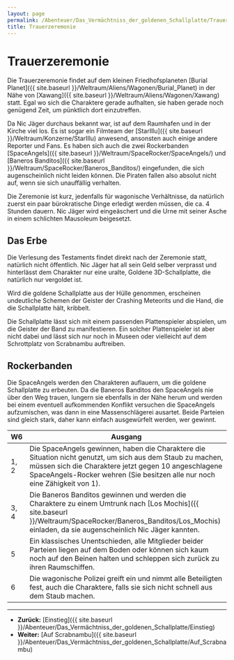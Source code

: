 ```yaml
---
layout: page
permalink: /Abenteuer/Das_Vermächtniss_der_goldenen_Schallplatte/Trauerzeremonie
title: Trauerzeremonie
---
```


# Trauerzeremonie

Die Trauerzeremonie findet auf dem kleinen Friedhofsplaneten [Burial Planet]({{ site.baseurl }}/Weltraum/Aliens/Wagonen/Burial_Planet) in der Nähe von [Xawang]({{ site.baseurl }}/Weltraum/Aliens/Wagonen/Xawang) statt. Egal wo sich die Charaktere gerade aufhalten, sie haben gerade noch genügend Zeit, um pünktlich dort einzutreffen.

Da Nic Jäger durchaus bekannt war, ist auf dem Raumhafen und in der Kirche viel los. Es ist sogar ein Filmteam der [StarIllu]({{ site.baseurl }}/Weltraum/Konzerne/StarIllu) anwesend, ansonsten auch einige andere Reporter und Fans. Es haben sich auch die zwei Rockerbanden [SpaceAngels]({{ site.baseurl }}/Weltraum/SpaceRocker/SpaceAngels/) und [Baneros Banditos]({{ site.baseurl }}/Weltraum/SpaceRocker/Baneros_Banditos/) eingefunden, die sich augenscheinlich nicht leiden können. Die Piraten fallen also absolut nicht auf, wenn sie sich unauffällig verhalten.

Die Zeremonie ist kurz, jedenfalls für wagonische Verhältnisse, da natürlich zuerst ein paar bürokratische Dinge erledigt werden müssen, die ca. 4 Stunden dauern. Nic Jäger wird eingeäschert und die Urne mit seiner Asche in einem schlichten Mausoleum beigesetzt.

## Das Erbe

Die Verlesung des Testaments findet direkt nach der Zeremonie statt, natürlich nicht öffentlich. Nic Jäger hat all sein Geld selber verprasst und hinterlässt dem Charakter nur eine uralte, Goldene 3D-Schallplatte, die natürlich nur vergoldet ist.

Wird die goldene Schallplatte aus der Hülle genommen, erscheinen undeutliche Schemen der Geister der Crashing Meteorits und die Hand, die die Schallplatte hält, kribbelt.

Die Schallplatte lässt sich mit einem passenden Plattenspieler abspielen, um die Geister der Band zu manifestieren. Ein solcher Plattenspieler ist aber nicht dabei und lässt sich nur noch in Museen oder vielleicht auf dem Schrottplatz von Scrabnambu auftreiben.

## Rockerbanden

Die SpaceAngels werden den Charakteren auflauern, um die goldene Schallplatte zu erbeuten. Da die Baneros Banditos den SpaceAngels nie über den Weg trauen, lungern sie ebenfalls in der Nähe herum und werden bei einem eventuell aufkommenden Konflikt versuchen die SpaceAngels aufzumischen, was dann in eine Massenschlägerei ausartet. Beide Parteien sind gleich stark, daher kann einfach ausgewürfelt werden, wer gewinnt.

<table>
<thead>
<tr><th>W6</th><th>Ausgang</th></tr>
</thead>
<tbody>
<tr><td>1, 2</td><td>Die SpaceAngels gewinnen, haben die Charaktere die Situation nicht genutzt, um sich aus dem Staub zu machen, müssen sich die Charaktere jetzt gegen 10 angeschlagene SpaceAngels-Rocker wehren (Sie besitzen alle nur noch eine Zähigkeit von 1).</td></tr>
<tr><td>3, 4</td><td>Die Baneros Banditos gewinnen und werden die Charaktere zu einem Umtrunk nach [Los Mochis]({{ site.baseurl }}/Weltraum/SpaceRocker/Baneros_Banditos/Los_Mochis) einladen, da sie augenscheinlich Nic Jäger kannten.</td></tr>
<tr><td>5</td><td>Ein klassisches Unentschieden, alle Mitglieder beider Parteien liegen auf dem Boden oder können sich kaum noch auf den Beinen halten und schleppen sich zurück zu ihren Raumschiffen.</td></tr>
<tr><td>6</td><td>Die wagonische Polizei greift ein und nimmt alle Beteiligten fest, auch die Charaktere, falls sie sich nicht schnell aus dem Staub machen.</td></tr>
</tbody>
</table>

***

- **Zurück:** [Einstieg]({{ site.baseurl }}/Abenteuer/Das_Vermächtniss_der_goldenen_Schallplatte/Einstieg)
- **Weiter:** [Auf Scrabnambu]({{ site.baseurl }}/Abenteuer/Das_Vermächtniss_der_goldenen_Schallplatte/Auf_Scrabnambu)
